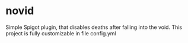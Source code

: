 # novid
Simple Spigot plugin, that disables deaths after falling into the void.
This project is fully customizable in file config.yml
